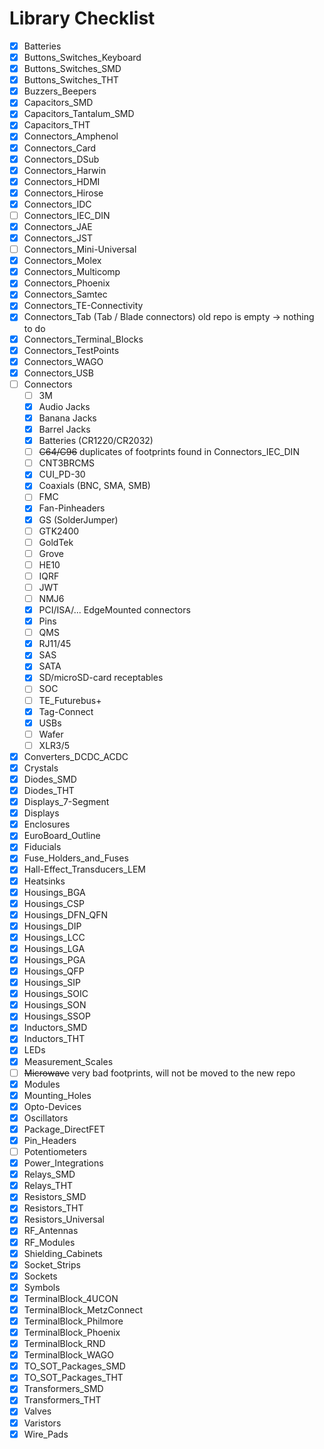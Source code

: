 
# Library Checklist
- [x] Batteries
- [x] Buttons_Switches_Keyboard
- [x] Buttons_Switches_SMD
- [x] Buttons_Switches_THT
- [x] Buzzers_Beepers
- [x] Capacitors_SMD
- [x] Capacitors_Tantalum_SMD
- [x] Capacitors_THT
- [x] Connectors_Amphenol
- [x] Connectors_Card
- [x] Connectors_DSub
- [x] Connectors_Harwin
- [x] Connectors_HDMI
- [x] Connectors_Hirose
- [x] Connectors_IDC
- [ ] Connectors_IEC_DIN
- [x] Connectors_JAE
- [x] Connectors_JST
- [ ] Connectors_Mini-Universal
- [x] Connectors_Molex
- [x] Connectors_Multicomp
- [x] Connectors_Phoenix
- [x] Connectors_Samtec
- [x] Connectors_TE-Connectivity
- [x] Connectors_Tab (Tab / Blade connectors) old repo is empty -> nothing to do
- [x] Connectors_Terminal_Blocks
- [x] Connectors_TestPoints
- [x] Connectors_WAGO
- [x] Connectors_USB
- [ ] Connectors
  - [ ] 3M
  - [x] Audio Jacks
  - [x] Banana Jacks
  - [x] Barrel Jacks
  - [x] Batteries (CR1220/CR2032)
  - [ ] <s>C64/C96</s> duplicates of footprints found in Connectors_IEC_DIN
  - [ ] CNT3BRCMS
  - [x] CUI_PD-30
  - [x] Coaxials (BNC, SMA, SMB)
  - [ ] FMC
  - [x] Fan-Pinheaders
  - [x] GS (SolderJumper)
  - [ ] GTK2400
  - [ ] GoldTek
  - [ ] Grove
  - [ ] HE10
  - [ ] IQRF
  - [ ] JWT
  - [ ] NMJ6
  - [x] PCI/ISA/... EdgeMounted connectors
  - [x] Pins
  - [ ] QMS
  - [x] RJ11/45
  - [x] SAS
  - [x] SATA
  - [x] SD/microSD-card receptables
  - [ ] SOC
  - [ ] TE_Futurebus+
  - [x] Tag-Connect
  - [x] USBs
  - [ ] Wafer
  - [ ] XLR3/5
- [x] Converters_DCDC_ACDC
- [x] Crystals
- [x] Diodes_SMD
- [x] Diodes_THT
- [x] Displays_7-Segment
- [x] Displays
- [x] Enclosures
- [x] EuroBoard_Outline
- [x] Fiducials
- [x] Fuse_Holders_and_Fuses
- [x] Hall-Effect_Transducers_LEM
- [x] Heatsinks
- [x] Housings_BGA
- [x] Housings_CSP
- [x] Housings_DFN_QFN
- [x] Housings_DIP
- [x] Housings_LCC
- [x] Housings_LGA
- [x] Housings_PGA
- [x] Housings_QFP
- [x] Housings_SIP
- [x] Housings_SOIC
- [x] Housings_SON
- [x] Housings_SSOP
- [x] Inductors_SMD
- [x] Inductors_THT
- [x] LEDs
- [x] Measurement_Scales
- [ ] <s>Microwave</s> very bad footprints, will not be moved to the new repo
- [x] Modules
- [x] Mounting_Holes
- [x] Opto-Devices
- [x] Oscillators
- [x] Package_DirectFET
- [x] Pin_Headers
- [ ] Potentiometers
- [x] Power_Integrations
- [x] Relays_SMD
- [x] Relays_THT
- [x] Resistors_SMD
- [x] Resistors_THT
- [x] Resistors_Universal
- [x] RF_Antennas
- [x] RF_Modules
- [x] Shielding_Cabinets
- [x] Socket_Strips
- [x] Sockets
- [x] Symbols
- [x] TerminalBlock_4UCON
- [x] TerminalBlock_MetzConnect
- [x] TerminalBlock_Philmore
- [x] TerminalBlock_Phoenix
- [x] TerminalBlock_RND
- [x] TerminalBlock_WAGO
- [x] TO_SOT_Packages_SMD
- [x] TO_SOT_Packages_THT
- [x] Transformers_SMD
- [x] Transformers_THT
- [x] Valves
- [x] Varistors
- [x] Wire_Pads
